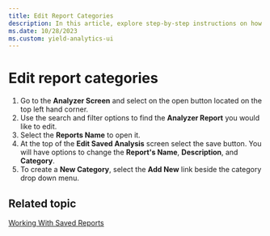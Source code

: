 ```yaml
---
title: Edit Report Categories
description: In this article, explore step-by-step instructions on how to edit report categories.
ms.date: 10/28/2023
ms.custom: yield-analytics-ui
---
```


# Edit report categories

1. Go to the **Analyzer Screen** and select on the open button located on the top left hand corner.
1. Use the search and filter options to find the **Analyzer Report** you would like to edit.
1. Select the **Reports Name** to open it.
1. At the top of the **Edit Saved Analysis** screen select the save button. You will have options to change the **Report's Name**, **Description**, and **Category**.
1. To create a **New Category**, select the **Add New** link beside the category drop down menu.

## Related topic

[Working With Saved Reports](working-with-saved-reports.md)
